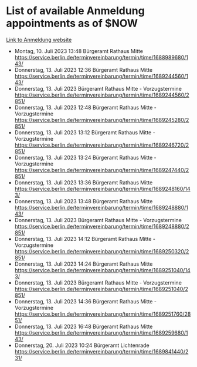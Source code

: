 # List of available Anmeldung appointments as of $NOW
[Link to Anmeldung website](https://service.berlin.de/terminvereinbarung/termin/tag.php?termin=1&anliegen[]=120686&dienstleisterlist=122210,122217,327316,122219,327312,122227,327314,122231,327346,122243,327348,122254,122252,329742,122260,329745,122262,329748,122271,327278,122273,327274,122277,327276,330436,122280,327294,122282,327290,122284,327292,122291,327270,122285,327266,122286,327264,122296,327268,150230,329760,122297,327286,122294,327284,122312,329763,122314,329775,122304,327330,122311,327334,122309,327332,317869,122281,327352,122279,329772,122283,122276,327324,122274,327326,122267,329766,122246,327318,122251,327320,122257,327322,122208,327298,122226,327300&herkunft=http%3A%2F%2Fservice.berlin.de%2Fdienstleistung%2F120686%2F)
- Montag, 10. Juli 2023 13:48 Bürgeramt Rathaus Mitte https://service.berlin.de/terminvereinbarung/termin/time/1688989680/143/
- Donnerstag, 13. Juli 2023 12:36 Bürgeramt Rathaus Mitte https://service.berlin.de/terminvereinbarung/termin/time/1689244560/143/
- Donnerstag, 13. Juli 2023  Bürgeramt Rathaus Mitte - Vorzugstermine https://service.berlin.de/terminvereinbarung/termin/time/1689244560/2851/
- Donnerstag, 13. Juli 2023 12:48 Bürgeramt Rathaus Mitte - Vorzugstermine https://service.berlin.de/terminvereinbarung/termin/time/1689245280/2851/
- Donnerstag, 13. Juli 2023 13:12 Bürgeramt Rathaus Mitte - Vorzugstermine https://service.berlin.de/terminvereinbarung/termin/time/1689246720/2851/
- Donnerstag, 13. Juli 2023 13:24 Bürgeramt Rathaus Mitte - Vorzugstermine https://service.berlin.de/terminvereinbarung/termin/time/1689247440/2851/
- Donnerstag, 13. Juli 2023 13:36 Bürgeramt Rathaus Mitte https://service.berlin.de/terminvereinbarung/termin/time/1689248160/143/
- Donnerstag, 13. Juli 2023 13:48 Bürgeramt Rathaus Mitte https://service.berlin.de/terminvereinbarung/termin/time/1689248880/143/
- Donnerstag, 13. Juli 2023  Bürgeramt Rathaus Mitte - Vorzugstermine https://service.berlin.de/terminvereinbarung/termin/time/1689248880/2851/
- Donnerstag, 13. Juli 2023 14:12 Bürgeramt Rathaus Mitte - Vorzugstermine https://service.berlin.de/terminvereinbarung/termin/time/1689250320/2851/
- Donnerstag, 13. Juli 2023 14:24 Bürgeramt Rathaus Mitte https://service.berlin.de/terminvereinbarung/termin/time/1689251040/143/
- Donnerstag, 13. Juli 2023  Bürgeramt Rathaus Mitte - Vorzugstermine https://service.berlin.de/terminvereinbarung/termin/time/1689251040/2851/
- Donnerstag, 13. Juli 2023 14:36 Bürgeramt Rathaus Mitte - Vorzugstermine https://service.berlin.de/terminvereinbarung/termin/time/1689251760/2851/
- Donnerstag, 13. Juli 2023 16:48 Bürgeramt Rathaus Mitte https://service.berlin.de/terminvereinbarung/termin/time/1689259680/143/
- Donnerstag, 20. Juli 2023 10:24 Bürgeramt Lichtenrade https://service.berlin.de/terminvereinbarung/termin/time/1689841440/231/
